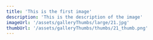 ```yaml
---
title: 'This is the first image'
description: 'This is the description of the image'
imageUrl: '/assets/galleryThumbs/large/21.jpg'
thumbUrl: '/assets/galleryThumbs/thumbs/21_thumb.png'
---
```

